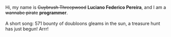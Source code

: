 Hi, my name is ~~Guybrush Threepwood~~ **Luciano Federico Pereira**, and I am a ~~wannabe pirate~~ **programmer**.<br><br>A short song: 571 bounty of doubloons gleams in the sun, a treasure hunt has just begun! Arrr!
